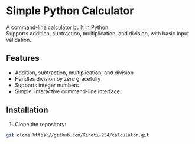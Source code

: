 # Simple Python Calculator

A command-line calculator built in Python.  
Supports addition, subtraction, multiplication, and division, with basic input validation.

## Features
- Addition, subtraction, multiplication, and division
- Handles division by zero gracefully
- Supports integer numbers
- Simple, interactive command-line interface

## Installation
1. Clone the repository:
```bash
git clone https://github.com/Kinoti-254/calculator.git
